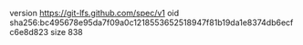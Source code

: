 version https://git-lfs.github.com/spec/v1
oid sha256:bc495678e95da7f09a0c1218553652518947f81b19da1e8374db6ecfc6e8d823
size 838
